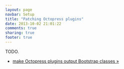 ```yaml
---
layout: page
navbar: Setup
title: "Patching Octopress plugins"
date: 2013-10-02 21:01:22
comments: true
sharing: true
footer: true
---
```


TODO.

<ul class="pager">
    <li class="next"><a href="{{ root_url }}/setup/install/octopatch">make Octopress plugins output Bootstrap classes &raquo;</a></li>
</ul>
